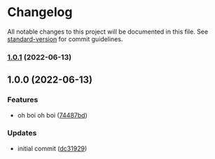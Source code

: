 # Changelog

All notable changes to this project will be documented in this file. See [standard-version](https://github.com/conventional-changelog/standard-version) for commit guidelines.

### [1.0.1](https://github.com/mokkapps/changelog-generator-demo/compare/v1.0.0...v1.0.1) (2022-06-13)

## 1.0.0 (2022-06-13)


### Features

* oh boi oh boi ([74487bd](https://github.com/mokkapps/changelog-generator-demo/commits/74487bd183eae3b404120199e69db6f9391f87ef))


### Updates

* initial commit ([dc31929](https://github.com/mokkapps/changelog-generator-demo/commits/dc3192934e1c651323ceac4372163cff0ac41a51))
